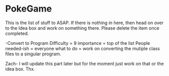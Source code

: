 PokeGame
========
This is the list of stuff to ASAP. If there is nothing in here, 
then head on over to the Idea box and work on something there. Please delete the item once completed.

-Convert to Program
    Difficulty = 9
    importance = top of the list
    People needed-ish = everyone
    what to do = work on converting the mutiple class files to a singular program.
    
Zach- I will update this part later but for the moment just work on that or the idea box. Thx.
